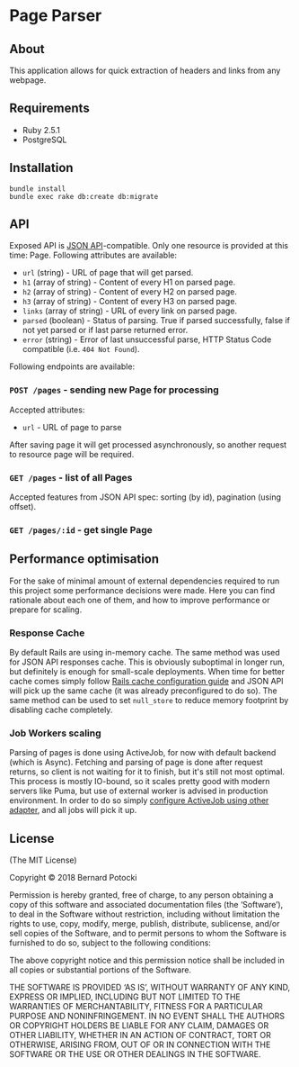 # Page Parser

## About

This application allows for quick extraction of headers and links from any webpage.

## Requirements

- Ruby 2.5.1
- PostgreSQL

## Installation

```
bundle install
bundle exec rake db:create db:migrate
```

## API

Exposed API is [JSON API](http://jsonapi.org)-compatible. Only one resource is provided at this time: Page. Following
attributes are available:

- `url` (string) - URL of page that will get parsed.
- `h1` (array of string) - Content of every H1 on parsed page.
- `h2` (array of string) - Content of every H2 on parsed page.
- `h3` (array of string) - Content of every H3 on parsed page.
- `links` (array of string) - URL of every link on parsed page.
- `parsed` (boolean) - Status of parsing. True if parsed successfully, false if not yet parsed or if last parse returned error.
- `error` (string) - Error of last unsuccessful parse, HTTP Status Code compatible (i.e. `404 Not Found`).

Following endpoints are available:

### `POST /pages` - sending new Page for processing

Accepted attributes:

- `url` - URL of page to parse

After saving page it will get processed asynchronously, so another request to resource page will be required.

### `GET /pages` - list of all Pages

Accepted features from JSON API spec: sorting (by id), pagination (using offset).

### `GET /pages/:id` - get single Page

## Performance optimisation

For the sake of minimal amount of external dependencies required to run this project some performance decisions were
made. Here you can find rationale about each one of them, and how to improve performance or prepare for scaling.

### Response Cache

By default Rails are using in-memory cache. The same method was used for JSON API responses cache. This is obviously
suboptimal in longer run, but definitely is enough for small-scale deployments. When time for better cache comes
simply follow [Rails cache configuration guide](http://guides.rubyonrails.org/caching_with_rails.html#cache-stores)
and JSON API will pick up the same cache (it was already preconfigured to do so). The same method can be used to set
`null_store` to reduce memory footprint by disabling cache completely.

### Job Workers scaling

Parsing of pages is done using ActiveJob, for now with default backend (which is Async). Fetching and parsing of page
is done after request returns, so client is not waiting for it to finish, but it's still not most optimal. This process
is mostly IO-bound, so it scales pretty good with modern servers like Puma, but use of external worker is advised in
production environment. In order to do so simply [configure ActiveJob using other adapter](http://guides.rubyonrails.org/active_job_basics.html), and all jobs will pick it up.

## License

(The MIT License)

Copyright © 2018 Bernard Potocki

Permission is hereby granted, free of charge, to any person obtaining a copy of this software and associated documentation files (the ‘Software’), to deal in the Software without restriction, including without limitation the rights to use, copy, modify, merge, publish, distribute, sublicense, and/or sell copies of the Software, and to permit persons to whom the Software is furnished to do so, subject to the following conditions:

The above copyright notice and this permission notice shall be included in all copies or substantial portions of the Software.

THE SOFTWARE IS PROVIDED ‘AS IS’, WITHOUT WARRANTY OF ANY KIND, EXPRESS OR IMPLIED, INCLUDING BUT NOT LIMITED TO THE WARRANTIES OF MERCHANTABILITY, FITNESS FOR A PARTICULAR PURPOSE AND NONINFRINGEMENT. IN NO EVENT SHALL THE AUTHORS OR COPYRIGHT HOLDERS BE LIABLE FOR ANY CLAIM, DAMAGES OR OTHER LIABILITY, WHETHER IN AN ACTION OF CONTRACT, TORT OR OTHERWISE, ARISING FROM, OUT OF OR IN CONNECTION WITH THE SOFTWARE OR THE USE OR OTHER DEALINGS IN THE SOFTWARE.
